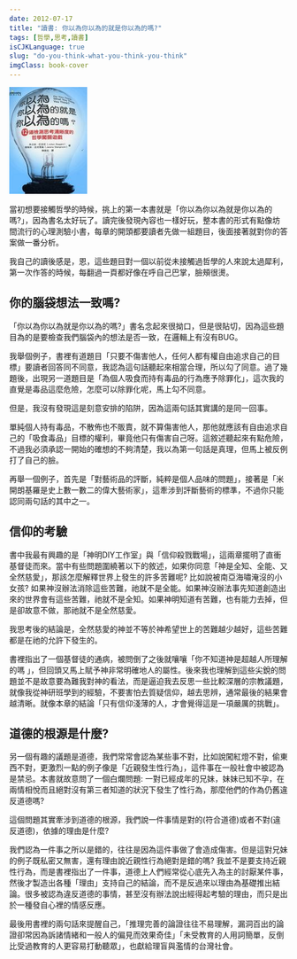 ```yaml
---
date: 2012-07-17
title: "讀書: 你以為你以為的就是你以為的嗎?"
tags: [哲學,思考,讀書]
isCJKLanguage: true
slug: "do-you-think-what-you-think-you-think"
imgClass: book-cover
---
```

![你以為你以為的就是你以為的嗎？](/img/book/what-you-think-is-what-you-think.jpg)

當初想要接觸哲學的時候，挑上的第一本書就是「你以為你以為就是你以為的嗎?」，因為書名太好玩了。讀完後發現內容也一樣好玩，整本書的形式有點像坊間流行的心理測驗小書，每章的開頭都要讀者先做一組題目，後面接著就對你的答案做一番分析。

我自己的讀後感是，恩，這些題目對一個以前從未接觸過哲學的人來說太過犀利，第一次作答的時候，每翻過一頁都好像在呼自己巴掌，臉頰很燙。

## 你的腦袋想法一致嗎?

「你以為你以為就是你以為的嗎?」書名念起來很拗口，但是很貼切，因為這些題目為的是要檢查我們腦袋內的想法是否一致，在邏輯上有沒有BUG。

我舉個例子，書裡有道題目「只要不傷害他人，任何人都有權自由追求自己的目標」要讀者回答同不同意，我認為這句話聽起來相當合理，所以勾了同意。過了幾題後，出現另一道題目是「為個人吸食而持有毒品的行為應予除罪化」，這次我的直覺是毒品這麼危險，怎麼可以除罪化呢，馬上勾不同意。

但是，我沒有發現這是刻意安排的陷阱，因為這兩句話其實講的是同一回事。

單純個人持有毒品，不散佈也不販賣，就不算傷害他人，那他就應該有自由追求自己的「吸食毒品」目標的權利，畢竟他只有傷害自己呀。這敘述聽起來有點危險，不過我必須承認一開始的確想的不夠清楚，我以為第一句話是真理，但馬上被反例打了自己的臉。

再舉一個例子，首先是「對藝術品的評斷，純粹是個人品味的問題」，接著是「米開朗基羅是史上數一數二的偉大藝術家」，這牽涉到評斷藝術的標準，不過你只能認同兩句話的其中之一。

## 信仰的考驗

書中我最有興趣的是「神明DIY工作室」與「信仰殺戮戰場」，這兩章擺明了直衝基督徒而來。當中有些問題圍繞著以下的敘述，如果你同意「神是全知、全能、又全然慈愛」，那該怎麼解釋世界上發生的許多苦難呢? 比如說被南亞海嘯淹沒的小女孩? 如果神沒辦法消除這些苦難，祂就不是全能。如果神沒辦法事先知道創造出來的世界會有這些苦難，祂就不是全知。如果神明知道有苦難，也有能力去掉，但是卻故意不做，那祂就不是全然慈愛。

我思考後的結論是，全然慈愛的神並不等於神希望世上的苦難越少越好，這些苦難都是在祂的允許下發生的。

書裡指出了一個基督徒的通病，被問倒了之後就嚷嚷「你不知道神是超越人所理解的嗎 」，但回頭又馬上賦予神非常明確地人的屬性。後來我也理解到這些尖銳的問題並不是故意要為難我對神的看法，而是逼迫我去反思一些比較深層的宗教議題，就像我從神研班學到的經驗，不要害怕去質疑信仰，越去思辨，通常最後的結果會越清晰。就像本章的結論「只有信仰淺薄的人，才會覺得這是一項嚴厲的挑戰」。

## 道德的根源是什麼?

另一個有趣的議題是道德，我們常常會認為某些事不對，比如說闖紅燈不對，偷東西不對，更激烈一點的例子像是「近親發生性行為」，這件事在一般社會中被認為是禁忌。本書就故意問了一個白爛問題: 一對已經成年的兄妹，妹妹已知不孕，在兩情相悅而且絕對沒有第三者知道的狀況下發生了性行為，那麼他們的作為仍舊違反道德嗎?

這個問題其實牽涉到道德的根源，我們說一件事情是對的(符合道德)或者不對(違反道德)，依據的理由是什麼?

我們認為一件事之所以是錯的，往往是因為這件事做了會造成傷害。但是這對兄妹的例子既私密又無害，還有理由說近親性行為絕對是錯的嗎? 我並不是要支持近親性行為，而是書裡指出了一件事，道德上人們經常從心底先入為主的討厭某件事，然後才製造出各種「理由」支持自己的結論，而不是反過來以理由為基礎推出結論。很多被認為違反道德的事情，甚至沒有辦法說出經得起考驗的理由，而只是出於一種發自心裡的情感反應。

最後用書裡的兩句話來提醒自己，「推理完善的論證往往不易理解，漏洞百出的論證卻常因為訴諸情緒和一般人的偏見而效果奇佳」「未受教育的人用詞簡單，反倒比受過教育的人更容易打動聽眾」，也獻給理盲與濫情的台灣社會。

